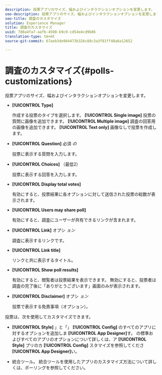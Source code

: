 ```yaml
---
description: 投票アプリのサイズ、幅およびインタラクションオプションを変更します。
seo-description: 投票アプリのサイズ、幅およびインタラクションオプションを変更します。
seo-title: 調査のカスタマイズ
solution: Experience Manager
title: 調査のカスタマイズ
uuid: 788a4fa7-aafb-4508-b9c0-cd54e4cd9b86
translation-type: tm+mt
source-git-commit: 67aeb3de964473b326c88c3a3f81ff48a6a12652

---
```



# 調査のカスタマイズ{#polls-customizations}

投票アプリのサイズ、幅およびインタラクションオプションを変更します。



* **[!UICONTROL Type]**

   作成する投票のタイプを選択します。 **[!UICONTROL Single image]** 投票の質問に画像を追加できます。 **[!UICONTROL Multiple image]** 調査の回答用の画像を追加できます。 **[!UICONTROL Text only]** 画像なしで投票を作成します。

* **[!UICONTROL Question]**  必須 *の*

   投票に表示する質問を入力します。

* **[!UICONTROL Choices]** （最低2）

   投票に表示する回答を入力します。

* **[!UICONTROL Display total votes]**

   有効にすると、投票結果に各オプションに対して送信された投票の総数が表示されます。

* **[!UICONTROL Users may share poll]**

   有効にすると、調査にユーザーが共有できるリンクが含まれます。

* **[!UICONTROL Link]** オプシ *ョン*

   調査に表示するリンクです。

* **[!UICONTROL Link title]**

   リンクと共に表示するタイトル。

* **[!UICONTROL Show poll results]**

   有効にすると、閲覧者は投票結果を表示できます。 無効にすると、投票者は調査の完了後に「ありがとうございます」画面のみが表示されます。

* **[!UICONTROL Disclaimer]** オプシ *ョン*

   投票で表示する免責事項（オプション）。

投票は、次を使用してカスタマイズできます。

* **[!UICONTROL Style]** 」と「」 **[!UICONTROL Config]** のすべてのアプリに対するオプションを追加しま **[!UICONTROL App Designer]**&#x200B;す。 の標準およびすべてのアプリのオプションについて詳しくは、ア **[!UICONTROL Style]** プリのカ **[!UICONTROL Config]** スタマイズを参照してくださ **[!UICONTROL App Designer]**&#x200B;い。

* 統合ツール。 統合ツールを使用したアプリのカスタマイズ方法について詳しくは、ポーリングを参照してください。

